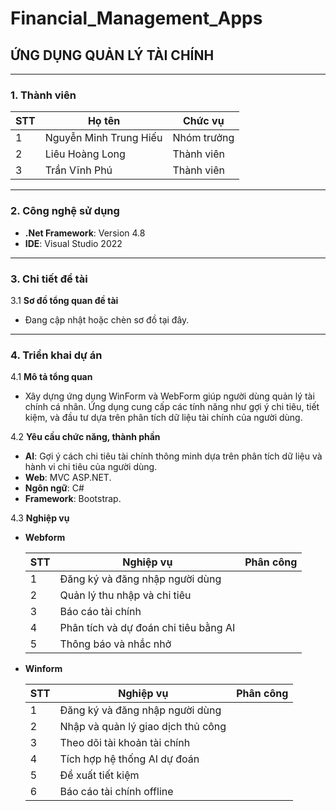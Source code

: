 # Financial_Management_Apps
## ỨNG DỤNG QUẢN LÝ TÀI CHÍNH
***

### 1. Thành viên
   
| STT | Họ tên                  | Chức vụ       |
|-----|-------------------------|---------------|
| 1   | Nguyễn Minh Trung Hiếu  | Nhóm trưởng   |
| 2   | Liêu Hoàng Long         | Thành viên    |
| 3   | Trần Vĩnh Phú           | Thành viên    |
***

### 2. Công nghệ sử dụng

- **.Net Framework**: Version 4.8
- **IDE**: Visual Studio 2022
***

### 3. Chi tiết đề tài

3.1 **Sơ đồ tổng quan đề tài**

   - Đang cập nhật hoặc chèn sơ đồ tại đây.

***

### 4. Triển khai dự án

4.1 **Mô tả tổng quan**

   - Xây dựng ứng dụng WinForm và WebForm giúp người dùng quản lý tài chính cá nhân. Ứng dụng cung cấp các tính năng như gợi ý chi tiêu, tiết kiệm, và đầu tư dựa trên phân tích dữ liệu tài chính của người dùng.

4.2 **Yêu cầu chức năng, thành phần**

   - **AI**: Gợi ý cách chi tiêu tài chính thông minh dựa trên phân tích dữ liệu và hành vi chi tiêu của người dùng.
   - **Web**: MVC ASP.NET.
   - **Ngôn ngữ**: C#
   - **Framework**: Bootstrap.

4.3 **Nghiệp vụ**

   - **Webform**

     | STT | Nghiệp vụ                                          | Phân công |
     |-----|----------------------------------------------------|-----------|
     | 1   | Đăng ký và đăng nhập người dùng                    |           |
     | 2   | Quản lý thu nhập và chi tiêu                       |           |
     | 3   | Báo cáo tài chính                                  |           |
     | 4   | Phân tích và dự đoán chi tiêu bằng AI              |           |
     | 5   | Thông báo và nhắc nhở                              |           |

   - **Winform**

     | STT | Nghiệp vụ                                          | Phân công |
     |-----|----------------------------------------------------|-----------|
     | 1   | Đăng ký và đăng nhập người dùng                    |           |
     | 2   | Nhập và quản lý giao dịch thủ công                 |           |
     | 3   | Theo dõi tài khoản tài chính                       |           |
     | 4   | Tích hợp hệ thống AI dự đoán                       |           |
     | 5   | Đề xuất tiết kiệm                                  |           |
     | 6   | Báo cáo tài chính offline                          |           |
